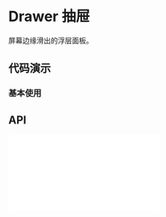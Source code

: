# Drawer 抽屉

屏幕边缘滑出的浮层面板。

## 代码演示

### 基本使用

<code src="../../packages/wonder-ui/src/Drawer/demo/demo1.tsx"></code>

## API

<embed src="../../packages/wonder-ui/src/Drawer/index.md"></embed>
